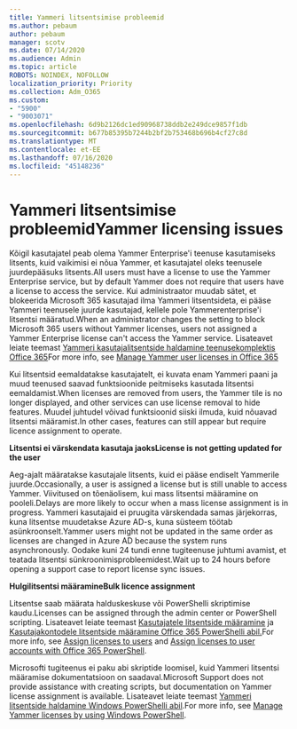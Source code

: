 ```yaml
---
title: Yammeri litsentsimise probleemid
ms.author: pebaum
author: pebaum
manager: scotv
ms.date: 07/14/2020
ms.audience: Admin
ms.topic: article
ROBOTS: NOINDEX, NOFOLLOW
localization_priority: Priority
ms.collection: Adm_O365
ms.custom:
- "5900"
- "9003071"
ms.openlocfilehash: 6d9b2126dc1ed90968738ddb2e249dce9857f1db
ms.sourcegitcommit: b677b85395b7244b2bf2b753468b696b4cf27c8d
ms.translationtype: MT
ms.contentlocale: et-EE
ms.lasthandoff: 07/16/2020
ms.locfileid: "45148236"
---
```

# <a name="yammer-licensing-issues"></a><span data-ttu-id="a9bd5-102">Yammeri litsentsimise probleemid</span><span class="sxs-lookup"><span data-stu-id="a9bd5-102">Yammer licensing issues</span></span>

<span data-ttu-id="a9bd5-103">Kõigil kasutajatel peab olema Yammer Enterprise'i teenuse kasutamiseks litsents, kuid vaikimisi ei nõua Yammer, et kasutajatel oleks teenusele juurdepääsuks litsents.</span><span class="sxs-lookup"><span data-stu-id="a9bd5-103">All users must have a license to use the Yammer Enterprise service, but by default Yammer does not require that users have a license to access the service.</span></span> <span data-ttu-id="a9bd5-104">Kui administraator muudab sätet, et blokeerida Microsoft 365 kasutajad ilma Yammeri litsentsideta, ei pääse Yammeri teenusele juurde kasutajad, kellele pole Yammerenterprise'i litsentsi määratud.</span><span class="sxs-lookup"><span data-stu-id="a9bd5-104">When an administrator changes the setting to block Microsoft 365 users without Yammer licenses, users not assigned a Yammer Enterprise license can't access the Yammer service.</span></span> <span data-ttu-id="a9bd5-105">Lisateavet leiate teemast [Yammeri kasutajalitsentside haldamine teenusekomplektis Office 365](https://docs.microsoft.com/yammer/manage-yammer-users/manage-yammer-licenses-in-office-365)</span><span class="sxs-lookup"><span data-stu-id="a9bd5-105">For more info, see [Manage Yammer user licenses in Office 365](https://docs.microsoft.com/yammer/manage-yammer-users/manage-yammer-licenses-in-office-365)</span></span> 

<span data-ttu-id="a9bd5-106">Kui litsentsid eemaldatakse kasutajatelt, ei kuvata enam Yammeri paani ja muud teenused saavad funktsioonide peitmiseks kasutada litsentsi eemaldamist.</span><span class="sxs-lookup"><span data-stu-id="a9bd5-106">When licenses are removed from users, the Yammer tile is no longer displayed, and other services can use license removal to hide features.</span></span> <span data-ttu-id="a9bd5-107">Muudel juhtudel võivad funktsioonid siiski ilmuda, kuid nõuavad litsentsi määramist.</span><span class="sxs-lookup"><span data-stu-id="a9bd5-107">In other cases, features can still appear but require licence assignment to operate.</span></span>  

<span data-ttu-id="a9bd5-108">**Litsentsi ei värskendata kasutaja jaoks**</span><span class="sxs-lookup"><span data-stu-id="a9bd5-108">**License is not getting updated for the user**</span></span>  

<span data-ttu-id="a9bd5-109">Aeg-ajalt määratakse kasutajale litsents, kuid ei pääse endiselt Yammerile juurde.</span><span class="sxs-lookup"><span data-stu-id="a9bd5-109">Occasionally, a user is assigned a license but is still unable to access Yammer.</span></span> <span data-ttu-id="a9bd5-110">Viivitused on tõenäolisem, kui mass litsentsi määramine on pooleli.</span><span class="sxs-lookup"><span data-stu-id="a9bd5-110">Delays are more likely to occur when a mass license assignment is in progress.</span></span> <span data-ttu-id="a9bd5-111">Yammeri kasutajaid ei pruugita värskendada samas järjekorras, kuna litsentse muudetakse Azure AD-s, kuna süsteem töötab asünkroonselt.</span><span class="sxs-lookup"><span data-stu-id="a9bd5-111">Yammer users might not be updated in the same order as licenses are changed in Azure AD because the system runs asynchronously.</span></span> <span data-ttu-id="a9bd5-112">Oodake kuni 24 tundi enne tugiteenuse juhtumi avamist, et teatada litsentsi sünkroonimisprobleemidest.</span><span class="sxs-lookup"><span data-stu-id="a9bd5-112">Wait up to 24 hours before opening a support case to report license sync issues.</span></span>  

<span data-ttu-id="a9bd5-113">**Hulgilitsentsi määramine**</span><span class="sxs-lookup"><span data-stu-id="a9bd5-113">**Bulk licence assignment**</span></span>  

<span data-ttu-id="a9bd5-114">Litsentse saab määrata halduskeskuse või PowerShelli skriptimise kaudu.</span><span class="sxs-lookup"><span data-stu-id="a9bd5-114">Licenses can be assigned through the admin center or PowerShell scripting.</span></span> <span data-ttu-id="a9bd5-115">Lisateavet leiate teemast [Kasutajatele litsentside määramine](https://docs.microsoft.com/microsoft-365/admin/manage/assign-licenses-to-users) ja [Kasutajakontodele litsentside määramine Office 365 PowerShelli abil.](https://docs.microsoft.com/office365/enterprise/powershell/assign-licenses-to-user-accounts-with-office-365-powershell)</span><span class="sxs-lookup"><span data-stu-id="a9bd5-115">For more info, see [Assign licenses to users](https://docs.microsoft.com/microsoft-365/admin/manage/assign-licenses-to-users) and [Assign licenses to user accounts with Office 365 PowerShell](https://docs.microsoft.com/office365/enterprise/powershell/assign-licenses-to-user-accounts-with-office-365-powershell).</span></span> 

<span data-ttu-id="a9bd5-116">Microsofti tugiteenus ei paku abi skriptide loomisel, kuid Yammeri litsentsi määramise dokumentatsioon on saadaval.</span><span class="sxs-lookup"><span data-stu-id="a9bd5-116">Microsoft Support does not provide assistance with creating scripts, but documentation on Yammer license assignment is available.</span></span> <span data-ttu-id="a9bd5-117">Lisateavet leiate teemast [Yammeri litsentside haldamine Windows PowerShelli abil](https://docs.microsoft.com/yammer/manage-yammer-users/manage-yammer-licenses-in-office-365#manage-yammer-licenses-by-using-windows-powershell).</span><span class="sxs-lookup"><span data-stu-id="a9bd5-117">For more info, see [Manage Yammer licenses by using Windows PowerShell](https://docs.microsoft.com/yammer/manage-yammer-users/manage-yammer-licenses-in-office-365#manage-yammer-licenses-by-using-windows-powershell).</span></span>
